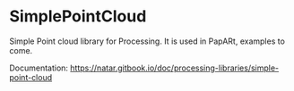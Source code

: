# SimplePointCloud
Simple Point cloud library for Processing. It is used in PapARt, examples to come.

Documentation: https://natar.gitbook.io/doc/processing-libraries/simple-point-cloud
